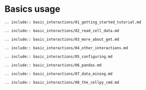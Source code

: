 # Basics usage

```{eval-rst}
.. include:: basic_interactions/01_getting_started_tutorial.md
```

```{eval-rst}
.. include:: basic_interactions/02_read_cell_data.md
```

```{eval-rst}
.. include:: basic_interactions/03_more_about_get.md
```

```{eval-rst}
.. include:: basic_interactions/04_other_interactions.md
```

```{eval-rst}
.. include:: basic_interactions/05_configuring.md
```

```{eval-rst}
.. include:: basic_interactions/06_pandas.md
```

```{eval-rst}
.. include:: basic_interactions/07_data_mining.md
```

```{eval-rst}
.. include:: basic_interactions/08_the_cellpy_cmd.md
```
